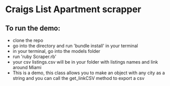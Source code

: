 # Craigs List Apartment scrapper
## To run the demo:
* clone the repo
* go into the directory and run 'bundle install' in your terminal
* in your terminal, go into the models folder
* run 'ruby Scraper.rb'
* your csv listings.csv will be in your folder with listings names and link around Miami
* This is a demo, this class allows you to make an object with any city as a string and you can call the get_linkCSV method to export a csv
